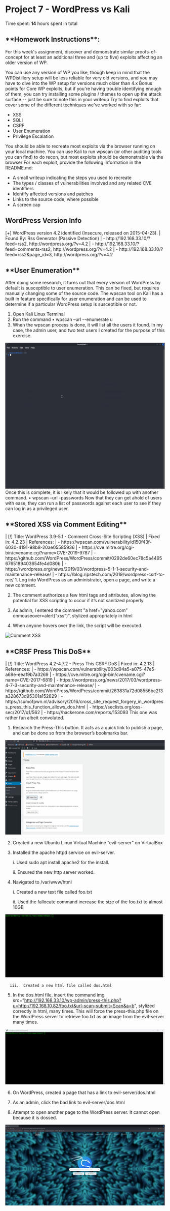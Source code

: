 # Project 7 - WordPress vs Kali

Time spent: **14** hours spent in total

<h2>**Homework Instructions**:</h2> 
For this week's assignment, discover and demonstrate similar proofs-of-concept for at least an additional three and (up to five) exploits affecting an older version of WP.

You can use any version of WP you like, though keep in mind that the WPDistillery setup will be less reliable for very old versions, and you may have to dive into the WP setup for versions much older than 4.x
Bonus points for Core WP exploits, but if you're having trouble identifying enough of them, you can try installing some plugins / themes to open up the attack surface -- just be sure to note this in your writeup
Try to find exploits that cover some of the different techniques we've worked with so far:
- XSS
- SQLI
- CSRF
- User Enumeration
- Privilege Escalation

You should be able to recreate most exploits via the browser running on your local machine. You can use Kali to run wpscan (or other auditing tools you can find) to do recon, but most exploits should be demonstrable via the browser
For each exploit, provide the following information in the README.md:
- A small writeup indicating the steps you used to recreate
- The types / classes of vulnerabilities involved and any related CVE identifiers
- Identify affected versions and patches
- Links to the source code, where possible
- A screen cap


<h2>WordPress Version Info</h2>
 [+] WordPress version 4.2 identified (Insecure, released on 2015-04-23).
 | Found By: Rss Generator (Passive Detection)
 |  - http://192.168.33.10/?feed=rss2, <generator>http://wordpress.org/?v=4.2</generator>
 |  - http://192.168.33.10/?feed=comments-rss2, <generator>http://wordpress.org/?v=4.2</generator>
 |  - http://192.168.33.10/?feed=rss2&page_id=3, <generator>http://wordpress.org/?v=4.2</generator>


<h2>**User Enumeration**</h2>
After doing some research, it turns out that every version of WordPress by default is susceptible to user enumeration. This can be fixed, but requires manually changing some of the source code. The wpscan tool on Kali has a built in feature specifically for user enumeration and can be used to determine if a particular WordPress setup is susceptible or not.

1)	Open Kali Linux Terminal
2)	Run the command 
•	wpscan –url <URL or IP address of server> --enumerate u
3)	When the wpscan process is done, it will list all the users it found. In my case, the admin user, and two test users I created for the purpose of this exercise.

<img src="User Enumeration.gif" alt="User Enumeration">
Once this is complete, it is likely that it would be followed up with another command.
•	wpscan –url <URL or IP address of server> -passwords <path to passwords.txt>
Now that they can get ahold of users with ease, they can run a list of passwords against each user to see if they can log in as a privileged user.

<h2>**Stored XSS via Comment Editing**</h2>
 | [!] Title: WordPress 3.9-5.1 - Comment Cross-Site Scripting (XSS)
 |     Fixed in: 4.2.23
 |     References:
 |      - https://wpscan.com/vulnerability/d150f43f-6030-4191-98b8-20ae05585936
 |      - https://cve.mitre.org/cgi-bin/cvename.cgi?name=CVE-2019-9787
 |      - https://github.com/WordPress/WordPress/commit/0292de60ec78c5a44956765189403654fe4d080b
 |      - https://wordpress.org/news/2019/03/wordpress-5-1-1-security-and-maintenance-release/
 |      - https://blog.ripstech.com/2019/wordpress-csrf-to-rce/
1.	Log into WordPress as an administrator, open a page, and write a new comment.
  
2.	The comment authorizes a few html tags and attributes, allowing the potential for XSS scripting to occur if it’s not sanitized properly.
  
3.	As admin, I entered the comment "a href=”yahoo.com” onmouseover=alert(“xss”)", stylized appropriately in html
  
4.	When anyone hovers over the link, the script will be executed. 

<img src="Commment XSS.gif" alt="Comment XSS">
  
<h2>**CRSF Press This DoS**</h2>
 | [!] Title: WordPress 4.2-4.7.2 - Press This CSRF DoS
 |     Fixed in: 4.2.13
 |     References:
 |      - https://wpscan.com/vulnerability/003d94a5-a075-47e5-a69e-eeaf9b7a3269
 |      - https://cve.mitre.org/cgi-bin/cvename.cgi?name=CVE-2017-6819
 |      - https://wordpress.org/news/2017/03/wordpress-4-7-3-security-and-maintenance-release/
 |      - https://github.com/WordPress/WordPress/commit/263831a72d08556bc2f3a328673d95301a152829
 |      - https://sumofpwn.nl/advisory/2016/cross_site_request_forgery_in_wordpress_press_this_function_allows_dos.html
 |      - https://seclists.org/oss-sec/2017/q1/562
 |      - https://hackerone.com/reports/153093
This one was rather fun albeit convoluted.
  
1.	Research the Press-This button. It acts as a quick link to publish a page, and can be done so from the browser’s bookmarks bar.
  <img src="Press This.gif" alt="Press-This gif 1">
  
2.	Created a new Ubuntu Linux Virtual Machine “evil-server” on VirtualBox 
  
3.	Installed the apache httpd service on evil-server.
  
      i.	Used sudo apt install apache2 for the install.
  
      ii.	Ensured the new http server worked.
  
4.	Navigated to /var/www/html
  
      i.	Created a new text file called foo.txt
  
      ii.	Used the fallocate command increase the size of the foo.txt to almost 10GB
  <img src="Fallocate.gif" alt="Press-This gif 2">
  
      iii.	Created a new html file called dos.html
  
5.	In the dos.html file, insert the command img src="http://192.168.33.10/wp-admin/press-this.php?u=http://192.168.10.82/foo.txt&url-scan-submit=Scan&a=b", stylized correctly in html, many times. This will force the press-this.php file on the WordPress server to retrieve foo.txt as an image from the evil-server many times.
  <img src="dos.gif" alt="Press-This gif 3">
  
6.	On WordPress, created a page that has a link to evil-server/dos.html
  
7.	As an admin, click the bad link to evil-server/dos.html
  
8.	Attempt to open another page to the WordPress server. It cannot open because it is dossed.
<img src="dos attack.gif" alt="Press-This gif 4">
